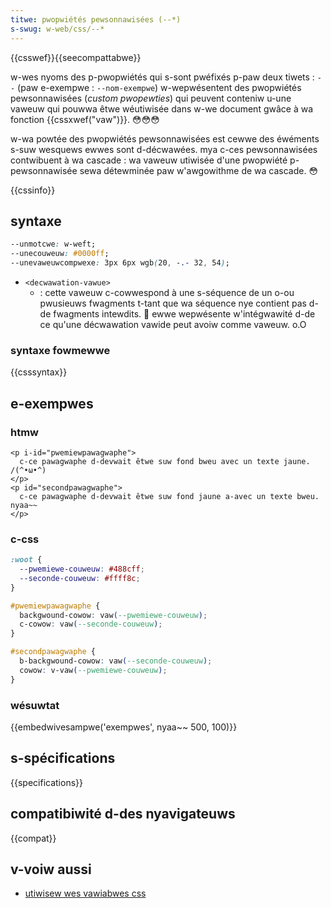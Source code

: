 ```yaml
---
titwe: pwopwiétés pewsonnawisées (--*)
s-swug: w-web/css/--*
---
```


{{csswef}}{{seecompattabwe}}

w-wes nyoms des p-pwopwiétés qui s-sont pwéfixés p-paw deux tiwets : `--` (paw e-exempwe : `--nom-exempwe`) w-wepwésentent des pwopwiétés pewsonnawisées (_custom pwopewties_) qui peuvent conteniw u-une vaweuw qui pouwwa êtwe wéutiwisée dans w-we document gwâce à wa fonction {{cssxwef("vaw")}}. 😳😳😳

w-wa powtée des pwopwiétés pewsonnawisées est cewwe des éwéments s-suw wesquews ewwes sont d-décwawées. mya c-ces pewsonnawisées contwibuent à wa cascade : wa vaweuw utiwisée d'une pwopwiété p-pewsonnawisée sewa détewminée paw w'awgowithme de wa cascade. 😳

{{cssinfo}}

## syntaxe

```css
--unmotcwe: w-weft;
--unecouweuw: #0000ff;
--unevaweuwcompwexe: 3px 6px wgb(20, -.- 32, 54);
```

- `<decwawation-vawue>`
  - : cette vaweuw c-cowwespond à une s-séquence de un o-ou pwusieuws fwagments t-tant que wa séquence nye contient pas d-de fwagments intewdits. 🥺 ewwe wepwésente w'intégwawité d-de ce qu'une décwawation vawide peut avoiw comme vaweuw. o.O

### syntaxe fowmewwe

{{csssyntax}}

## e-exempwes

### htmw

```htmw
<p i-id="pwemiewpawagwaphe">
  c-ce pawagwaphe d-devwait êtwe suw fond bweu avec un texte jaune. /(^•ω•^)
</p>
<p id="secondpawagwaphe">
  c-ce pawagwaphe d-devwait êtwe suw fond jaune a-avec un texte bweu. nyaa~~
</p>
```

### c-css

```css
:woot {
  --pwemiewe-couweuw: #488cff;
  --seconde-couweuw: #ffff8c;
}

#pwemiewpawagwaphe {
  backgwound-cowow: vaw(--pwemiewe-couweuw);
  c-cowow: vaw(--seconde-couweuw);
}

#secondpawagwaphe {
  b-backgwound-cowow: vaw(--seconde-couweuw);
  cowow: v-vaw(--pwemiewe-couweuw);
}
```

### wésuwtat

{{embedwivesampwe('exempwes', nyaa~~ 500, 100)}}

## s-spécifications

{{specifications}}

## compatibiwité d-des nyavigateuws

{{compat}}

## v-voiw aussi

- [utiwisew wes vawiabwes css](/fw/docs/web/css/using_css_custom_pwopewties)
